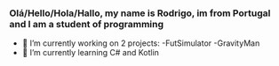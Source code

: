 ### Olá/Hello/Hola/Hallo, my name is Rodrigo, im from Portugal and I am a student of programming
- 🔭 I’m currently working on 2 projects:
  -FutSimulator
  -GravityMan
- 🌱 I’m currently learning C# and Kotlin
